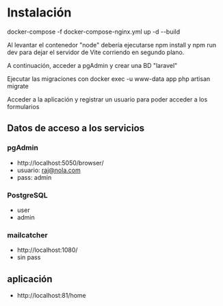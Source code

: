 # Instalación

docker-compose -f docker-compose-nginx.yml up -d --build

Al levantar el contenedor "node" debería ejecutarse npm install y npm run dev para dejar el servidor de Vite corriendo en segundo plano.

A continuación, acceder a pgAdmin y crear una BD "laravel"

Ejecutar las migraciones con docker exec -u www-data app php artisan migrate

Acceder a la aplicación y registrar un usuario para poder acceder a los formularios

## Datos de acceso a los servicios

### pgAdmin
- http://localhost:5050/browser/
- usuario: raj@nola.com
- pass: admin

### PostgreSQL
- user
- admin

### mailcatcher
- http://localhost:1080/
- sin pass

## aplicación
- http://localhost:81/home

